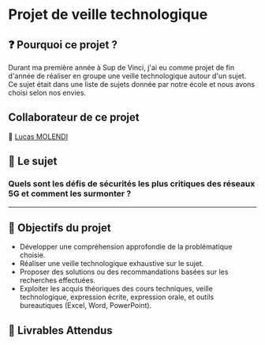 # Projet de veille technologique 
## :question: Pourquoi ce projet ?  
Durant ma première année à Sup de Vinci, j'ai eu comme projet de fin d'année de réaliser en groupe une veille technologique autour d'un sujet. Ce sujet était dans une liste de sujets donnée par notre école et nous avons choisi selon nos envies.  
## Collaborateur de ce projet  
:man: [Lucas MOLENDI](https://github.com/LucasMolendi)  
## :bookmark_tabs: Le sujet 
### **Quels sont les défis de sécurités les plus critiques des réseaux 5G et comment les surmonter ?**  
---
## 🎯 Objectifs du projet  
- Développer une compréhension approfondie de la problématique choisie.
- Réaliser une veille technologique exhaustive sur le sujet.
- Proposer des solutions ou des recommandations basées sur les recherches effectuées.
- Exploiter les acquis théoriques des cours techniques, veille technologique, expression écrite, expression orale, et outils bureautiques (Excel, Word, PowerPoint).
## :blue_book: Livrables Attendus 
